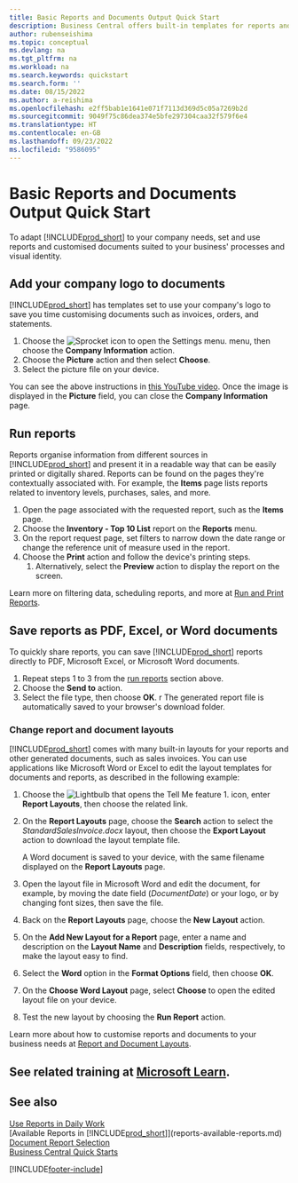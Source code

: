 ```yaml
---
title: Basic Reports and Documents Output Quick Start
description: Business Central offers built-in templates for reports and documents, with many customisation options to adapt them to your company's needs.
author: rubenseishima
ms.topic: conceptual
ms.devlang: na
ms.tgt_pltfrm: na
ms.workload: na
ms.search.keywords: quickstart
ms.search.form: ''
ms.date: 08/15/2022
ms.author: a-reishima
ms.openlocfilehash: e2ff5bab1e1641e071f7113d369d5c05a7269b2d
ms.sourcegitcommit: 9049f75c86dea374e5bfe297304caa32f579f6e4
ms.translationtype: HT
ms.contentlocale: en-GB
ms.lasthandoff: 09/23/2022
ms.locfileid: "9586095"
---
```

# <a name="basic-reports-and-documents-output-quick-start"></a>Basic Reports and Documents Output Quick Start

To adapt [!INCLUDE[prod_short](includes/prod_short.md)] to your company needs, set and use reports and customised documents suited to your business' processes and visual identity.

## <a name="add-your-company-logo-to-documents"></a>Add your company logo to documents

[!INCLUDE[prod_short](includes/prod_short.md)] has templates set to use your company's logo to save you time customising documents such as invoices, orders, and statements.

1. Choose the ![Sprocket icon to open the Settings menu.](media/ui-experience/settings_icon_small.png) menu, then choose the **Company Information** action.
2. Choose the **Picture** action and then select **Choose**.
3. Select the picture file on your device.

You can see the above instructions in [this YouTube video](https://www.youtube.com/watch?v=AatXbKF1NGg). Once the image is displayed in the **Picture** field, you can close the **Company Information** page.

## <a name="run-reports"></a>Run reports

Reports organise information from different sources in [!INCLUDE[prod_short](includes/prod_short.md)] and present it in a readable way that can be easily printed or digitally shared. Reports can be found on the pages they're contextually associated with. For example, the **Items** page lists reports related to inventory levels, purchases, sales, and more.

1. Open the page associated with the requested report, such as the **Items** page.
2. Choose the **Inventory - Top 10 List** report on the **Reports** menu.
3. On the report request page, set filters to narrow down the date range or change the reference unit of measure used in the report.
4. Choose the **Print** action and follow the device's printing steps.
    1. Alternatively, select the **Preview** action to display the report on the screen.

Learn more on filtering data, scheduling reports, and more at [Run and Print Reports](ui-work-report.md).

## <a name="save-reports-as-pdf-excel-or-word-documents"></a>Save reports as PDF, Excel, or Word documents

To quickly share reports, you can save [!INCLUDE[prod_short](includes/prod_short.md)] reports directly to PDF, Microsoft Excel, or Microsoft Word documents.

1. Repeat steps 1 to 3 from the [run reports](#run-reports) section above.
2. Choose the **Send to** action.
3. Select the file type, then choose **OK**.
r The generated report file is automatically saved to your browser's download folder.

### <a name="change-report-and-document-layouts"></a>Change report and document layouts

[!INCLUDE[prod_short](includes/prod_short.md)] comes with many built-in layouts for your reports and other generated documents, such as sales invoices. You can use applications like Microsoft Word or Excel to edit the layout templates for documents and reports, as described in the following example:

1. Choose the ![Lightbulb that opens the Tell Me feature 1.](media/ui-search/search_small.png "Tell me what you want to do") icon, enter **Report Layouts**, then choose the related link.
2. On the **Report Layouts** page, choose the **Search** action to select the *StandardSalesInvoice.docx* layout, then choose the **Export Layout** action to download the layout template file.

    A Word document is saved to your device, with the same filename displayed on the **Report Layouts** page.
3. Open the layout file in Microsoft Word and edit the document, for example, by moving the date field (*DocumentDate*) or your logo, or by changing font sizes, then save the file.
4. Back on the **Report Layouts** page, choose the **New Layout** action.
5. On the **Add New Layout for a Report** page, enter a name and description on the **Layout Name** and **Description** fields, respectively, to make the layout easy to find.
6. Select the **Word** option in the **Format Options** field, then choose **OK**.
7. On the **Choose Word Layout** page, select **Choose** to open the edited layout file on your device.
8. Test the new layout by choosing the **Run Report** action.

Learn more about how to customise reports and documents to your business needs at [Report and Document Layouts](ui-manage-report-layouts.md).

## <a name="see-related-training-at-microsoft-learn"></a>See related training at [Microsoft Learn](/learn/modules/work-with-reports/).

## <a name="see-also"></a>See also 

[Use Reports in Daily Work](reports-use-reports.md)  
[Available Reports in [!INCLUDE[prod_short](includes/prod_short.md)]](reports-available-reports.md)  
[Document Report Selection](across-report-selections.md)  
[Business Central Quick Starts](quick-start-business-central.md)  

[!INCLUDE[footer-include](includes/footer-banner.md)]
